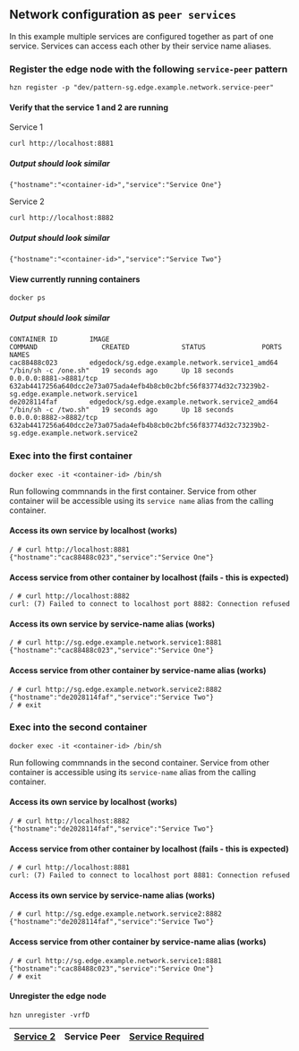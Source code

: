 ## Network configuration as `peer services`

In this example multiple services are configured together as part of one service. Services can access each other by their service name aliases.

### Register the edge node with the following `service-peer` pattern
```
hzn register -p "dev/pattern-sg.edge.example.network.service-peer"
```

#### Verify that the service 1 and 2 are running
Service 1
```
curl http://localhost:8881
```
##### Output should look similar
```
{"hostname":"<container-id>","service":"Service One"}
```
Service 2
```
curl http://localhost:8882
```
##### Output should look similar
```
{"hostname":"<container-id>","service":"Service Two"}
```

#### View currently running containers
```
docker ps
```
##### Output should look similar
```
CONTAINER ID        IMAGE                                             COMMAND                CREATED             STATUS              PORTS                    NAMES
cac88488c023        edgedock/sg.edge.example.network.service1_amd64   "/bin/sh -c /one.sh"   19 seconds ago      Up 18 seconds       0.0.0.0:8881->8881/tcp   632ab4417256a640dcc2e73a075ada4efb4b8cb0c2bfc56f83774d32c73239b2-sg.edge.example.network.service1
de2028114faf        edgedock/sg.edge.example.network.service2_amd64   "/bin/sh -c /two.sh"   19 seconds ago      Up 18 seconds       0.0.0.0:8882->8882/tcp   632ab4417256a640dcc2e73a075ada4efb4b8cb0c2bfc56f83774d32c73239b2-sg.edge.example.network.service2
```
### Exec into the first container
```
docker exec -it <container-id> /bin/sh
```
Run following commnands in the first container. Service from other container wiil be accessible using its `service name` alias from the calling container.

#### Access its own service by localhost (works)
```
/ # curl http://localhost:8881
{"hostname":"cac88488c023","service":"Service One"}
```
#### Access service from other container by localhost (fails - this is expected)
```
/ # curl http://localhost:8882
curl: (7) Failed to connect to localhost port 8882: Connection refused
```
#### Access its own service by service-name alias (works)
```
/ # curl http://sg.edge.example.network.service1:8881
{"hostname":"cac88488c023","service":"Service One"}
```
#### Access service from other container by service-name alias (works)
```
/ # curl http://sg.edge.example.network.service2:8882
{"hostname":"de2028114faf","service":"Service Two"}
/ # exit
```

### Exec into the second container
```
docker exec -it <container-id> /bin/sh
```
Run following commnands in the second container. Service from other container is accessible using its `service-name` alias from the calling container.

#### Access its own service by localhost (works)
```
/ # curl http://localhost:8882
{"hostname":"de2028114faf","service":"Service Two"}
```
#### Access service from other container by localhost (fails - this is expected)
```
/ # curl http://localhost:8881
curl: (7) Failed to connect to localhost port 8881: Connection refused
```
#### Access its own service by service-name alias (works)
```
/ # curl http://sg.edge.example.network.service2:8882
{"hostname":"de2028114faf","service":"Service Two"}
```
#### Access service from other container by service-name alias (works)
```
/ # curl http://sg.edge.example.network.service1:8881
{"hostname":"cac88488c023","service":"Service One"}
/ # exit

```

#### Unregister the edge node
```
hzn unregister -vrfD
```

|[Service 2](https://github.com/edgedock/example/tree/master/network/register/02-service2) | **Service Peer** | [Service Required](https://github.com/edgedock/example/tree/master/network/register/04-service-required)  |
|:--|:-:|--:|


